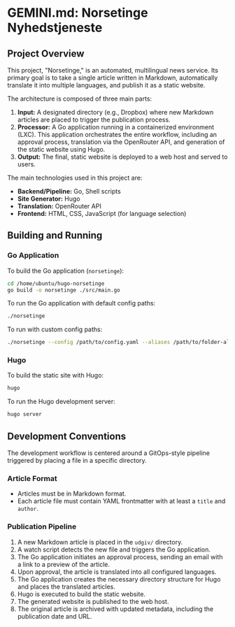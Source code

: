# GEMINI.md: Norsetinge Nyhedstjeneste

## Project Overview

This project, "Norsetinge," is an automated, multilingual news service. Its primary goal is to take a single article written in Markdown, automatically translate it into multiple languages, and publish it as a static website.

The architecture is composed of three main parts:

1.  **Input:** A designated directory (e.g., Dropbox) where new Markdown articles are placed to trigger the publication process.
2.  **Processor:** A Go application running in a containerized environment (LXC). This application orchestrates the entire workflow, including an approval process, translation via the OpenRouter API, and generation of the static website using Hugo.
3.  **Output:** The final, static website is deployed to a web host and served to users.

The main technologies used in this project are:

*   **Backend/Pipeline:** Go, Shell scripts
*   **Site Generator:** Hugo
*   **Translation:** OpenRouter API
*   **Frontend:** HTML, CSS, JavaScript (for language selection)

## Building and Running

### Go Application

To build the Go application (`norsetinge`):

```bash
cd /home/ubuntu/hugo-norsetinge
go build -o norsetinge ./src/main.go
```

To run the Go application with default config paths:

```bash
./norsetinge
```

To run with custom config paths:

```bash
./norsetinge --config /path/to/config.yaml --aliases /path/to/folder-aliases.yaml
```

### Hugo

To build the static site with Hugo:

```bash
hugo
```

To run the Hugo development server:

```bash
hugo server
```

## Development Conventions

The development workflow is centered around a GitOps-style pipeline triggered by placing a file in a specific directory.

### Article Format

*   Articles must be in Markdown format.
*   Each article file must contain YAML frontmatter with at least a `title` and `author`.

### Publication Pipeline

1.  A new Markdown article is placed in the `udgiv/` directory.
2.  A watch script detects the new file and triggers the Go application.
3.  The Go application initiates an approval process, sending an email with a link to a preview of the article.
4.  Upon approval, the article is translated into all configured languages.
5.  The Go application creates the necessary directory structure for Hugo and places the translated articles.
6.  Hugo is executed to build the static website.
7.  The generated website is published to the web host.
8.  The original article is archived with updated metadata, including the publication date and URL.
